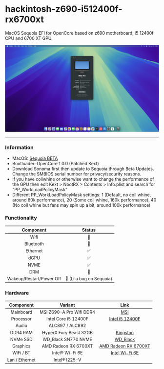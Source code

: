 # hackintosh-z690-i512400f-rx6700xt

MacOS Sequoia EFI for OpenCore based on z690 motherboard, i5 12400f CPU and 6700 XT GPU.

![](img/Preview.png)

---

### Information 

- MacOS: [Sequoia BETA](https://www.apple.com/macos/macos-sequoia-preview/)
- Bootloader: OpenCore 1.0.0 (Patched Kext)
- Download Sonoma first then update to Sequoia through Beta Updates. Change the SMBIOS serial number for privacy/security reasons.
- If you have coilwhine or otherwise want to change the performance of the GPU then edit Kext > NootRX > Contents > Info.plist and search for "PP_WorkLoadPolicyMask"
- Different PP_WorkLoadPolicyMask settings: 1 (Default, no coil whine, around 80k performance), 20 (Some coil whine, 160k performance), 40 (No coil whine but fans may spin up a bit, around 100k performance) 

### Functionality
| Component    | Status |
|:---------:|:---:|
| Wifi      | 🚫 |
| Bluetooth | 🚫 |
| Ethernet  | ✅ |
| dGPU      | ✅ |
| NVME      | ✅ |
| DRM       | 🚫 |
| Wakeup/Restart/Power Off| 🚫 (Lilu bug on Sequoia) |

### Hardware

| Component    | Variant                   | Link                                                                                                                                         |
|:------------:|:-------------------------:|:--------------------------------------------------------------------------------------------------------------------------------------------:|
| Mainboard    | MSI Z690-A Pro Wifi DDR4  | [MSI](https://www.msi.com/Motherboard/PRO-Z690-A-WIFI-DDR4)                                                                                  |
| Processor    | Intel Core i5 12400F      | [Intel i5 12400F](https://ark.intel.com/content/www/us/en/ark/products/134587/intel-core-i512400f-processor-18m-cache-up-to-4-40-ghz.html)   |
| Audio        | ALC897 / ALC892           |                                                                                                                                              |
| DDR4 RAM     | HyperX Fury Beast 32GB    | [Kingston](https://www.kingston.com/datasheets/KF436C16RB1A_16.pdf)                                                                          |
| NVMe SSD     | WD_Black SN770 NVME       | [WD_Black](https://www.westerndigital.com/products/internal-drives/wd-black-sn770-nvme-ssd?sku=WDS250G3X0E)                                  |
| Graphics     | AMD Radeon RX 6700XT      | [AMD Radeon RX 6700XT](https://www.amd.com/en/products/graphics/amd-radeon-rx-6700-xt)                                                       |
| WiFi / BT    | Intel® Wi-Fi 6E           | [Intel Wi-Fi 6E](https://www.intel.com/content/www/us/en/products/sku/130293/intel-wifi-6-ax201-gig/specifications.html)                     |
| Lan / Ethernet| Intel® I225-V            |                                                                                                                                              |
